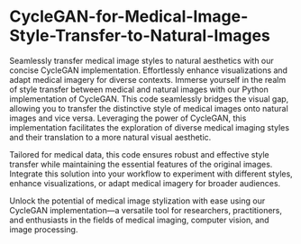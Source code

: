 # CycleGAN-for-Medical-Image-Style-Transfer-to-Natural-Images
Seamlessly transfer medical image styles to natural aesthetics with our concise CycleGAN implementation. Effortlessly enhance visualizations and adapt medical imagery for diverse contexts.
Immerse yourself in the realm of style transfer between medical and natural images with our Python implementation of CycleGAN. This code seamlessly bridges the visual gap, allowing you to transfer the distinctive style of medical images onto natural images and vice versa. Leveraging the power of CycleGAN, this implementation facilitates the exploration of diverse medical imaging styles and their translation to a more natural visual aesthetic.

Tailored for medical data, this code ensures robust and effective style transfer while maintaining the essential features of the original images. Integrate this solution into your workflow to experiment with different styles, enhance visualizations, or adapt medical imagery for broader audiences.

Unlock the potential of medical image stylization with ease using our CycleGAN implementation—a versatile tool for researchers, practitioners, and enthusiasts in the fields of medical imaging, computer vision, and image processing.
